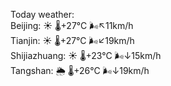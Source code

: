 Today weather:  
Beijing: ☀️ 🌡️+27°C 🌬️↖11km/h  
Tianjin: ☀️ 🌡️+27°C 🌬️↙19km/h  
Shijiazhuang: ☀️ 🌡️+23°C 🌬️↓15km/h  
Tangshan: 🌦 🌡️+26°C 🌬️↓19km/h  
